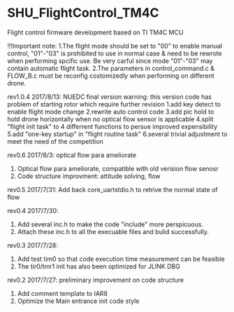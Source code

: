# SHU_FlightControl_TM4C
Flight control firmware development based on TI TM4C MCU

!!!Important note:
1.The flight mode should be set to "00" to enable manual control, "01"-"03" is prohibited to use in normal case & need to be rewrote when performing spcific use. Be very carful since mode "01"-"03" may contain automatic flight task.
2.The parameters in control_command.c & FLOW_B.c must be reconfig costomizedly when performing on different drone.


rev1.0.4 2017/8/13:
NUEDC final version
warning: this version code has problem of starting rotor which require further revision
1.add key detect to enable flight mode change
2.rewrite auto control code
3.add pic hold to hold drone horizontally when no optical flow sensor is applicable
4.split "flight init task" to 4 differrent functions to persue improved expensibility
5.add "one-key startup" in "flight routine task"
6.several trivial adjustment to meet the need of the competition


rev0.6 2017/8/3:
optical flow para ameliorate
1. Optical flow para ameliorate, compatible with old verision flow senosr
2. Code structure improvment: attitude solving, flow

rev0.5 2017/7/31:
Add back core_uartstdio.h to retrive the normal state of flow

rev0.4 2017/7/30:
1. Add several inc.h to make the code "include" more perspicuous.
2. Attach these inc.h to all the execuable files and bulid successfully.

rev0.3 2017/7/28:
1. Add test tim0 so that code execution time measurement can be feasible
2. The tir0/tmr1 init has also been optimized for JLINK DBG

rev0.2 2017/7/27:
preliminary improvement on code structure
1. Add comment template to IAR8
2. Optimize the Main entrance init code style
